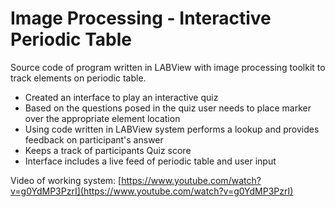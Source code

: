 # **Image Processing - Interactive Periodic Table**

Source code of program written in LABView with image processing toolkit to track elements on periodic table. 

* Created an interface to play an interactive quiz
* Based on the questions posed in the quiz user needs to place marker over the appropriate element location
* Using code written in LABView system performs a lookup and provides feedback on participant's answer
* Keeps a track of participants Quiz score
* Interface includes a live feed of periodic table and user input

Video of working system: 
[https://www.youtube.com/watch?v=g0YdMP3PzrI](https://www.youtube.com/watch?v=g0YdMP3PzrI)